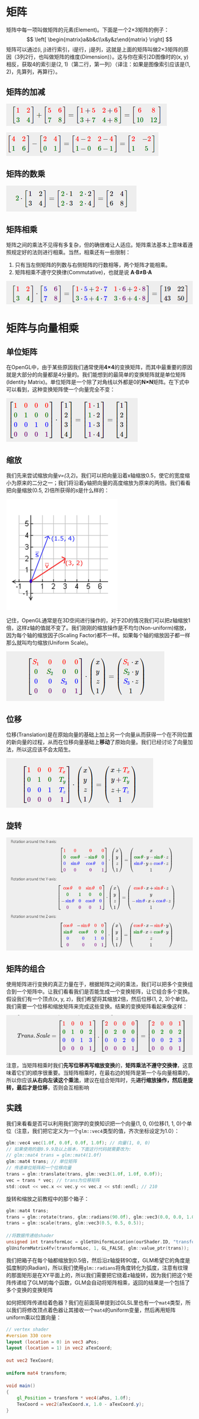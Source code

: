 # 矩阵

矩阵中每一项叫做矩阵的元素(Element)。下面是一个2×3矩阵的例子：
$$
\left[ \begin{matrix}a&b&c\\x&y&z\end{matrix} \right]
$$
矩阵可以通过(i, j)进行索引，i是行，j是列，这就是上面的矩阵叫做2×3矩阵的原因（3列2行，也叫做矩阵的维度(Dimension)）。这与你在索引2D图像时的(x, y)相反，获取4的索引是(2, 1)（第二行，第一列）（译注：如果是图像索引应该是(1, 2)，先算列，再算行）。

## 矩阵的加减

![](matrice_add.png)

![](matrice_sub.png)

## 矩阵的数乘

![](matrice_scalar.png)



## 矩阵相乘

矩阵之间的乘法不见得有多复杂，但的确很难让人适应。矩阵乘法基本上意味着遵照规定好的法则进行相乘。当然，相乘还有一些限制：

1. 只有当左侧矩阵的列数与右侧矩阵的行数相等，两个矩阵才能相乘。
2. 矩阵相乘不遵守交换律(Commutative)，也就是说 **A⋅B≠B⋅A**

![](matrice_mul_1.png)

# 矩阵与向量相乘

## 单位矩阵

在OpenGL中，由于某些原因我们通常使用**4×4**的变换矩阵，而其中最重要的原因就是大部分的向量都是4分量的。我们能想到的最简单的变换矩阵就是单位矩阵(Identity Matrix)。单位矩阵是一个除了对角线以外都是0的**N×N**矩阵。在下式中可以看到，这种变换矩阵使一个向量完全不变：

![](matrix_identity.png)

## 缩放

我们先来尝试缩放向量*v=(3,2)*。我们可以把向量沿着x轴缩放0.5，使它的宽度缩小为原来的二分之一；我们将沿着y轴把向量的高度缩放为原来的两倍。我们看看把向量缩放(0.5, 2)倍所获得的*s*是什么样的：

![](vectors_scale.png)

记住，OpenGL通常是在3D空间进行操作的，对于2D的情况我们可以把z轴缩放1倍，这样z轴的值就不变了。我们刚刚的缩放操作是不均匀(Non-uniform)缩放，因为每个轴的缩放因子(Scaling Factor)都不一样。如果每个轴的缩放因子都一样那么就叫均匀缩放(Uniform Scale)。

![](vectors_scale_1.png)

## 位移

位移(Translation)是在原始向量的基础上加上另一个向量从而获得一个在不同位置的新向量的过程，从而在位移向量基础上**移动**了原始向量。我们已经讨论了向量加法，所以这应该不会太陌生。

![](vectors_translate.png)

## 旋转

![](vectors_rotation.png)

## 矩阵的组合

使用矩阵进行变换的真正力量在于，根据矩阵之间的乘法，我们可以把多个变换组合到一个矩阵中。让我们看看我们是否能生成一个变换矩阵，让它组合多个变换。假设我们有一个顶点(x, y, z)，我们希望将其缩放2倍，然后位移(1, 2, 3)个单位。我们需要一个位移和缩放矩阵来完成这些变换。结果的变换矩阵看起来像这样：

![](matrice_combining.png)

注意，当矩阵相乘时我们**先写位移再写缩放变换**的，**矩阵乘法不遵守交换律**，这意味着它们的顺序很重要。当矩阵相乘时，在最右边的矩阵是第一个与向量相乘的，所以你应该**从右向左读这个乘法**，建议在组合矩阵时，先**进行缩放操作，然后是旋转，最后才是位移**，否则会互相影响

## 实践

我们来看看是否可以利用我们刚学的变换知识把一个向量(1, 0, 0)位移(1, 1, 0)个单位（注意，我们把它定义为一个`glm::vec4`类型的值，齐次坐标设定为1.0）：

```c
glm::vec4 vec(1.0f, 0.0f, 0.0f, 1.0f); // 向量(1, 0, 0)
// 如果使用的是0.9.9及以上版本，下面这行代码就需要改为:
// glm::mat4 trans = glm::mat4(1.0f)
glm::mat4 trans; // 单位矩阵
// 传递单位矩阵和一个位移向量
trans = glm::translate(trans, glm::vec3(1.0f, 1.0f, 0.0f)); 
vec = trans * vec; // trans为位移矩阵
std::cout << vec.x << vec.y << vec.z << std::endl; // 210
```

旋转和缩放之前教程中的那个箱子：

```c
glm::mat4 trans;
trans = glm::rotate(trans, glm::radians(90.0f), glm::vec3(0.0, 0.0, 1.0));
trans = glm::scale(trans, glm::vec3(0.5, 0.5, 0.5)); 

//将数据传递给shader
unsigned int transformLoc = glGetUniformLocation(ourShader.ID, "transform");
glUniformMatrix4fv(transformLoc, 1, GL_FALSE, glm::value_ptr(trans));
```

我们把箱子在每个轴都缩放到0.5倍，然后沿z轴旋转90度，GLM希望它的角度是弧度制的(Radian)，所以我们使用`glm::radians`将角度转化为弧度，注意有纹理的那面矩形是在XY平面上的，所以我们需要把它绕着z轴旋转，因为我们把这个矩阵传递给了GLM的每个函数，GLM会自动将矩阵相乘，返回的结果是一个包括了多个变换的变换矩阵

如何把矩阵传递给着色器？我们在前面简单提到过GLSL里也有一个`mat4`类型，所以我们将修改顶点着色器让其接收一个`mat4`的uniform变量，然后再用矩阵uniform乘以位置向量：

```glsl
// vertex shader
#version 330 core
layout (location = 0) in vec3 aPos;
layout (location = 1) in vec2 aTexCoord;

out vec2 TexCoord;

uniform mat4 transform;

void main()
{
    gl_Position = transform * vec4(aPos, 1.0f);
    TexCoord = vec2(aTexCoord.x, 1.0 - aTexCoord.y);
}
```

